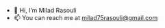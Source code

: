 - 👋 Hi, I’m Milad Rasouli
- 📫 You can reach me at milad75rasouli@gmail.com

<!---
Milad75Rasouli/Milad75Rasouli is a ✨ special ✨ repository because its `README.md` (this file) appears on your GitHub profile.
You can click the Preview link to take a look at your changes.
--->
